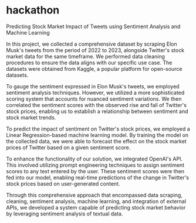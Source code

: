 # hackathon
Predicting Stock Market Impact of Tweets using Sentiment Analysis and Machine Learning

In this project, we collected a comprehensive dataset by scraping Elon Musk's tweets from the period of 2022 to 2023, alongside Twitter's stock market data for the same timeframe. We performed data cleaning procedures to ensure the data aligns with our specific use case. The datasets were obtained from Kaggle, a popular platform for open-source datasets.

To gauge the sentiment expressed in Elon Musk's tweets, we employed sentiment analysis techniques. However, we utilized a more sophisticated scoring system that accounts for nuanced sentiment variations. We then correlated the sentiment scores with the observed rise and fall of Twitter's stock prices, enabling us to establish a relationship between sentiment and stock market trends.

To predict the impact of sentiment on Twitter's stock prices, we employed a Linear Regression-based machine learning model. By training the model on the collected data, we were able to forecast the effect on the stock market prices of Twitter based on a given sentiment score.

To enhance the functionality of our solution, we integrated OpenAI's API. This involved utilizing prompt engineering techniques to assign sentiment scores to any text entered by the user. These sentiment scores were then fed into our model, enabling real-time predictions of the change in Twitter's stock prices based on user-generated content.

Through this comprehensive approach that encompassed data scraping, cleaning, sentiment analysis, machine learning, and integration of external APIs, we developed a system capable of predicting stock market behavior by leveraging sentiment analysis of textual data.
